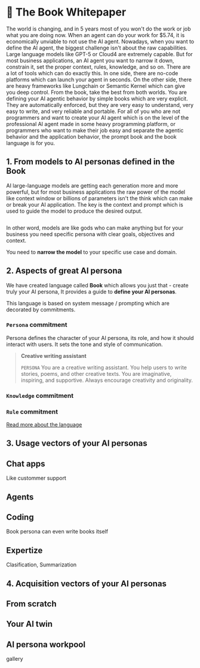 # 📖 The Book Whitepaper



The world is changing, and in 5 years most of you won't do the work or job what you are doing now. When an agent can do your work for $5.74, it is economically unviable to not use the AI agent. Nowadays, when you want to define the AI agent, the biggest challenge isn't about the raw capabilities. Large language models like GPT-5 or Cloud4 are extremely capable. But for most business applications, an AI agent you want to narrow it down, constrain it, set the proper context, rules, knowledge, and so on. There are a lot of tools which can do exactly this. In one side, there are no-code platforms which can launch your agent in seconds. On the other side, there are heavy frameworks like Lungchain or Semantic Kernel which can give you deep control. From the book, take the best from both worlds. You are defining your AI agentic behavior by simple books which are very explicit. They are automatically enforced, but they are very easy to understand, very easy to write, and very reliable and portable. For all of you who are not programmers and want to create your AI agent which is on the level of the professional AI agent made in some heavy programming platform, or programmers who want to make their job easy and separate the agentic behavior and the application behavior, the prompt book and the book language is for you.





## 1. From models to AI personas defined in the Book

AI large-language models are getting each generation more and more powerful, but for most business applications the raw power of the model like context window or billions of parameters isn't the think which can make or break your AI application. The key is the context and prompt which is used to guide the model to produce the desired output.

```mermaid

```

In other word, models are like gods who can make anything but for your business you need specific persona with clear goals, objectives and context.

You need to **narrow the model** to your specific use case and domain.

## 2. Aspects of great AI persona

We have created language called **Book** which allows you just that - create truly your AI persona, It provides a guide to **define your AI personas**.

This language is based on system message / prompting which are decorated by commitments.

### `Persona` commitment

Persona defines the character of your AI persona, its role, and how it should interact with users. It sets the tone and style of communication.

> **Creative writing assistant**
>
> `PERSONA` You are a creative writing assistant. You help users to write stories, poems, and other creative texts. You are imaginative, inspiring, and supportive. Always encourage creativity and originality.

### `Knowledge` commitment

>

### `Rule` commitment

>

[Read more about the language](./BLUEPRINT.md)

## 3. Usage vectors of your AI personas

## Chat apps

Like custommer support

## Agents

## Coding

Book persona can even write books itself

## Expertize

Clasification, Summarization

## 4. Acquisition vectors of your AI personas

## From scratch

## Your AI twin

## AI persona workpool

gallery
